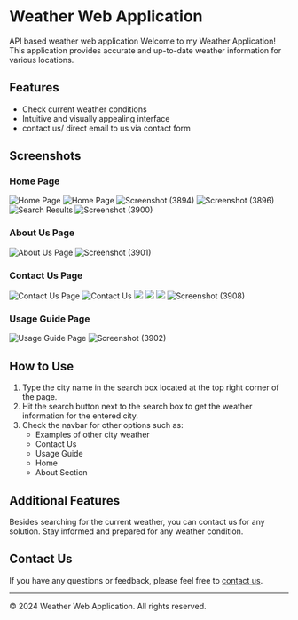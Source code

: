 # Weather Web Application
API based weather web application
Welcome to my Weather Application! This application provides accurate and up-to-date weather information for various locations.

## Features

- Check current weather conditions
- Intuitive and visually appealing interface
- contact us/ direct email to us via contact form

## Screenshots

### Home Page
![Home Page](screenshots/home_page.png)
![Home Page](https://github.com/user-attachments/assets/f55050f1-70de-4cd9-a688-e2aa8ab94baa)
![Screenshot (3894)](https://github.com/user-attachments/assets/4346ec12-456b-4f7d-898a-b5ff61b983ce)
![Screenshot (3896)](https://github.com/user-attachments/assets/3d857483-d46c-446c-a844-5f921d95b595)
![Search Results](https://github.com/user-attachments/assets/6b045b91-78f4-4fc3-816a-6a04e0956c3c)
![Screenshot (3900)](https://github.com/user-attachments/assets/2d564d19-4cc7-4f83-9be3-e04dae89d3f0)

### About Us Page
![About Us Page](screenshots/about_us_page.png)
![Screenshot (3901)](https://github.com/user-attachments/assets/b4157678-afac-4e8b-8607-fd0c98206f96)

### Contact Us Page
![Contact Us Page](screenshots/contact_us_page.png)
![Contact Us](https://github.com/user-attachments/assets/c0cc6f5b-da3d-4365-9ebe-6a2d69a8c3f6)
![](https://github.com/user-attachments/assets/c5b0349d-aaa0-4c9a-9d1d-c168db66ff31)
![](https://github.com/user-attachments/assets/576062f0-5a29-49eb-b1f3-ddb9d06de219)
![](https://github.com/user-attachments/assets/f5f67d47-3ce6-4680-9ebd-011c84292b8e)
![Screenshot (3908)](https://github.com/user-attachments/assets/e2fbff28-2bc8-4a19-9617-6dbfb3901c29)

### Usage Guide Page
![Usage Guide Page](screenshots/usage_guide_page.png)
![Screenshot (3902)](https://github.com/user-attachments/assets/243f9113-30c9-4da9-8f25-8335a1dbc73a)

## How to Use

1. Type the city name in the search box located at the top right corner of the page.
2. Hit the search button next to the search box to get the weather information for the entered city.
3. Check the navbar for other options such as:
    - Examples of other city weather
    - Contact Us
    - Usage Guide
    - Home
    - About Section

## Additional Features

Besides searching for the current weather, you can contact us for any solution. Stay informed and prepared for any weather condition.

## Contact Us

If you have any questions or feedback, please feel free to [contact us](./contact.html).

---

© 2024 Weather Web Application. All rights reserved.

